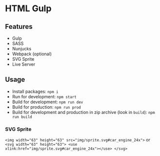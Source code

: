 # HTML Gulp

## Features

* Gulp
* SASS
* Nunjucks
* Webpack (optional)
* SVG Sprite
* Live Server

## Usage

* Install packages: `npm i`
* Run for development: `npm start`
* Build for development: `npm run dev`
* Build for production: `npm run prod`
* Build for development and production in zip archive (look in `build`): `npm run build`

### SVG Sprite

`<img width="63" height="63" src="img/sprite.svg#car_engine_24x">`
or
`<svg width="63" height="63">
  <use xlink:href="img/sprite.svg#car_engine_24x"></use>
</svg>`

